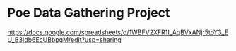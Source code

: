 # Poe Data Gathering Project
https://docs.google.com/spreadsheets/d/1WBFV2XFR1I_AqBVxANjr5toY3_EU_B3Idb6EcUBbpgM/edit?usp=sharing
